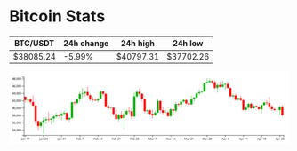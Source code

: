 # Bitcoin Stats

BTC/USDT|24h change|24h high|24h low|
|---|---|---|---|
|$38085.24|-5.99%|$40797.31|$37702.26|

<img src="./chart.svg">
